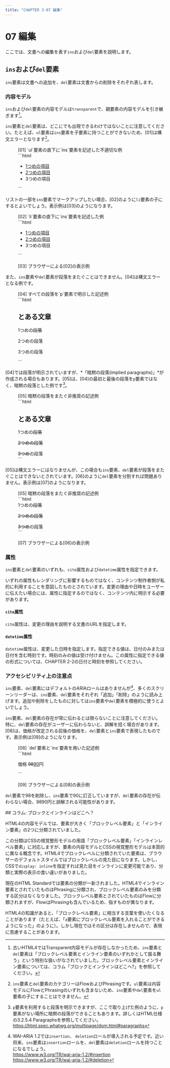 ```yaml
---
title: "CHAPTER 3-07 編集"
---
```


# <span class="number">07</span> 編集

ここでは、文書への編集を表す`ins`および`del`要素を説明します。

## `ins`および`del`要素

`ins`要素は文書への追加を、`del`要素は文書からの削除をそれぞれ表します。

### 内容モデル

`ins`および`del`要素の内容モデルは`transparent`で、親要素の内容モデルを引き継ぎます[^1]。

[^1]: 古いHTML4ではTransparent内容モデルが存在しなかったため、`ins`要素と`del`要素は「ブロックレベル要素とインライン要素のいずれかとして振る舞う」という特別な扱いがなされていました。ブロックレベル要素とインライン要素については、コラム「ブロックとインラインはどこへ?」を参照してください。

`ins`要素と`del`要素は、どこにでも出現できるわけではないことに注意してください。たとえば、`ul`要素は`ins`要素を子要素に持つことができないため、[01]は構文エラーとなります[^2]。

[^2]: `ins`要素と`del`要素のカテゴリーはFlowおよびPhrasingです。`ul`要素は内容モデルにFlowとPhrasingのいずれも含まないため、`ins`要素や`del`要素を`ul`要素の子にすることはできません。

<figure>
<figcaption>[01] `ul`要素の直下に`ins`要素を記述した不適切な例</figcaption>
```html
<ul>
  <ins>
    <li>1つめの項目</li>
    <li>2つめの項目</li>
  </ins>
  <li>3つめの項目</li>
</ul>
```
</figure>

リストの一部を`ins`要素でマークアップしたい場合、[02]のように`li`要素の子にするとよいでしょう。表示例は[03]のようになります。

<figure>
<figcaption>[02] `li`要素の直下に`ins`要素を記述した例</figcaption>
```html
<ul>
  <li><ins>1つめの項目</ins></li>
  <li><ins>2つめの項目</ins></li>
  <li>3つめの項目</li>
</ul>
```
</figure>

<figure>
<figcaption>[03] ブラウザーによる[02]の表示例</figcaption>
<img src="../image/C3_07_03_1C.png" alt="" />
</figure>

また、`ins`要素や`del`要素が段落をまたぐことはできません。[04]は構文エラーとなる例です。

<figure>
<figcaption>[04] すべての段落を`p`要素で明示した記述例</figcaption>
```html
<section>
  <h1>とある文章</h1>
  <p>1つめの<del>段落</p>
  <p>2つめの段落</p>
  <p>3つめ</del>の段落</p>
</section>
```
</figure>

[04]では段落が明示されていますが、*「暗黙の段落(implied paragraphs)」*が作成される場合もあります。[05]は、[04]の最初と最後の段落を`p`要素ではなく、暗黙の段落とした例です[^3]。

[^3]: `p`要素を利用すると段落を明示できますが、ここで取り上げた例のように、`p`要素がない場所に暗黙の段落ができることもあります。詳しくはHTML仕様の3.2.5.4 Paragraphsを参照してください。\
<https://html.spec.whatwg.org/multipage/dom.html#paragraphs>
 
<figure>
<figcaption>[05] 暗黙の段落をまたぐ非推奨の記述例</figcaption>
```html
<section>
  <h1>とある文章</h1>
  1つめの<del>段落
  <p>2つめの段落</p>
  3つめ</del>の段落
</section>
```
</figure>

[05]は構文エラーにはなりませんが、この場合も`ins`要素、`del`要素が段落をまたぐことはできないとされています。[06]のように`del`要素を分割すれば問題ありません。表示例は[07]のようになります。

<figure>
<figcaption>[05] 暗黙の段落をまたぐ非推奨の記述例</figcaption>
```html
<section>
  1つめの<del>段落</del>
  <p><del>2つめの段落</del></p>
  <del>3つめ</del>の段落
</section>
```
</figure>

<figure>
<figcaption>[07] ブラウザーによる[06]の表示例</figcaption>
<img src="../image/C3_07_07_1C.png" alt="" />
</figure>

### 属性

`ins`要素と`del`要素のいずれも、`cite`属性および`datetime`属性を指定できます。

いずれの属性もレンダリングに影響するものではなく、コンテンツ制作者側が私的に利用することを意図したものとされています。変更の理由や日時をユーザーに伝えたい場合には、属性に指定するのではなく、コンテンツ内に明示する必要があります。

#### `cite`属性

`cite`属性は、変更の理由を説明する文書のURLを指定します。

#### `datetime`属性

`datetime`属性は、変更した日時を指定します。指定できる値は、日付のみまたは日付を含む時刻です。時刻のみの値は受け付けません。この属性に指定できる値の形式については、CHAPTER 2-2の日付と時刻<!--(P061)-->を参照してください。

### アクセシビリティ上の注意点

`ins`要素、`del`要素にはデフォルトのARIAロールはありませんが[^4]、多くのスクリーンリーダーは、`ins`要素、`del`要素をそれぞれ「追加」「削除」のように読み上げます。追加や削除をしたものに対しては`ins`要素や`del`要素を積極的に使うとよいでしょう。

[^4]: WAI-ARIA 1.2では`insertion`、 `deletion`ロールが導入される予定です。近い将来、`ins`要素は`insertion`ロールを、`del`要素は`deletion`ロールを持つことになるでしょう。\
<https://www.w3.org/TR/wai-aria-1.2/#insertion>\
<https://www.w3.org/TR/wai-aria-1.2/#deletion>

`ins`要素、`del`要素の存在が常に伝わるとは限らないことに注意してください。特に、`del`要素の存在がユーザーに伝わらないと、誤解を招く場合があります。[08]は、価格が改定される前後の価格を、`del`要素と`ins`要素で表現したものです。表示例は[09]のようになります。

<figure>
<figcaption>[08] `del`要素と`ins`要素を用いた記述例</figcaption>
```html
<p>価格 <del>98</del><ins>90</ins>円</p>
```
</figure>

<figure>
<figcaption>[09] ブラウザーによる[08]の表示例</figcaption>
<img src="../image/C3_07_09_1C.png" alt="" />
</figure>

`del`要素で98を削除し、`ins`要素で90に訂正していますが、`del`要素の存在が伝わらない場合、9890円と誤解される可能性があります。

<section class="column">
## コラム: ブロックとインラインはどこへ？

HTML4の内容モデルでは、要素が大きく「ブロックレベル要素」と「インライン要素」の2つに分類されていました。

この分類はCSSの視覚整形モデルの用語「ブロックレベル要素」「インラインレベル要素」に対応しますが、要素の内容モデルとCSSの視覚整形モデルは本質的に異なる概念です。HTML4でブロックレベルに分類されていた要素は、ブラウザーのデフォルトスタイルではブロックレベルの見た目になります。しかし、CSSで`display: inline`を指定すれば見た目をインラインに変更可能であり、分類と実際の表示の食い違いがありました。

現在のHTML Standardでは要素の分類が一新されました。HTML4でインライン要素とされていたものはPhrasingに分類され、ブロックレベル要素のみを分類する区分はなくなりました。ブロックレベル要素とされていたものはFlowに分類されますが、FlowはPhrasingも含んでいるため、指すものが異なります。

HTML4の知識があると、「ブロックレベル要素」に相当する言葉を使いたくなることがあります（たとえば、「`a`要素にブロックレベル要素を入れることができるようになった」のように）。しかし現在ではその区分は存在しませんので、表現に苦慮することがあります。
</section>
